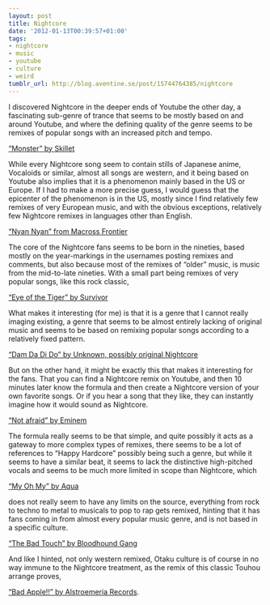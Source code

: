 ```yaml
---
layout: post
title: Nightcore
date: '2012-01-13T00:39:57+01:00'
tags:
- nightcore
- music
- youtube
- culture
- weird
tumblr_url: http://blog.aventine.se/post/15744764385/nightcore
---
```

I discovered Nightcore in the deeper ends of Youtube the other day, a fascinating sub-genre of trance that seems to be mostly based on and around Youtube, and where the defining quality of the genre seems to be remixes of popular songs with an increased pitch and tempo.

[&#8220;Monster&#8221; by Skillet](http://youtu.be/s5zc5nNEp94?hd=1)

While every Nightcore song seem to contain stills of Japanese anime, Vocaloids or similar, almost all songs are western, and it being based on Youtube also implies that it is a phenomenon mainly based in the US or Europe. If I had to make a more precise guess, I would guess that the epicenter of the phenomenon is in the US, mostly since I find relatively few remixes of very European music, and with the obvious exceptions, relatively few Nightcore remixes in languages other than English.

[&#8220;Nyan Nyan&#8221; from Macross Frontier](http://youtu.be/rvBOfA8YvKU?hd=1)

The core of the Nightcore fans seems to be born in the nineties, based mostly on the year-markings in the usernames posting remixes and comments, but also because most of the remixes of &#8220;older&#8221; music, is music from the mid-to-late nineties. With a small part being remixes of very popular songs, like this rock classic,

[&#8220;Eye of the Tiger&#8221; by Survivor](http://youtu.be/lJAh68a86JY?hd=1)

What makes it interesting (for me) is that it is a genre that I cannot really imaging existing, a genre that seems to be almost entirely lacking of original music and seems to be based on remixing popular songs according to a relatively fixed pattern.

[&#8220;Dam Da Di Do&#8221; by Unknown, possibly original Nightcore](http://youtu.be/BiaQcca-2l0?hd=1)

But on the other hand, it might be exactly this that makes it interesting for the fans. That you can find a Nightcore remix on Youtube, and then 10 minutes later know the formula and then create a Nightcore version of your own favorite songs. Or if you hear a song that they like, they can instantly imagine how it would sound as Nightcore.

[&#8220;Not afraid&#8221; by Eminem](http://youtu.be/TY-R9e7u5y4?hd=1)

The formula really seems to be that simple, and quite possibly it acts as a gateway to more complex types of remixes, there seems to be a lot of references to &#8220;Happy Hardcore&#8221; possibly being such a genre, but while it seems to have a similar beat, it seems to lack the distinctive high-pitched vocals and seems to be much more limited in scope than Nightcore, which

[&#8220;My Oh My&#8221; by Aqua](http://youtu.be/IZ01kRvuy5I?hd=1)

does not really seem to have any limits on the source, everything from rock to techno to metal to musicals to pop to rap gets remixed, hinting that it has fans coming in from almost every popular music genre, and is not based in a specific culture.

[&#8220;The Bad Touch&#8221; by Bloodhound Gang](http://youtu.be/xmuBUXshCLg?hd=1)

And like I hinted, not only western remixed, Otaku culture is of course in no way immune to the Nightcore treatment, as the remix of this classic Touhou arrange proves,

[&#8220;Bad Apple!!&#8221; by Alstroemeria Records](http://youtu.be/CcbjfifQ35w?hd=1).
